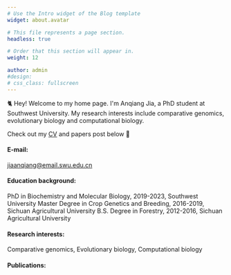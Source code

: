```yaml
---
# Use the Intro widget of the Blog template
widget: about.avatar

# This file represents a page section.
headless: true

# Order that this section will appear in.
weight: 12

author: admin
#design:
# css_class: fullscreen
---
```


🐈 Hey! Welcome to my home page. I'm Anqiang Jia, a PhD student at Southwest University. My research interests include comparative genomics, evolutionary biology and computational biology.

Check out my [CV](https://jiaanqiang.netlify.app/about/) and papers post below 🌈

#### E-mail:
jiaanqiang@email.swu.edu.cn
#### Education background:
PhD in Biochemistry and Molecular Biology, 2019-2023, Southwest University
Master Degree in Crop Genetics and Breeding, 2016-2019, Sichuan Agricultural University
B.S. Degree in Forestry, 2012-2016, Sichuan Agricultural University

#### Research interests:
Comparative genomics,
Evolutionary biology,
Computational biology

#### Publications:
